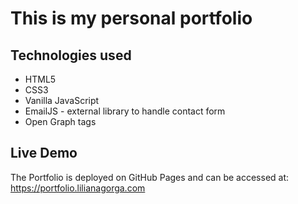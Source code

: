 # This is my personal portfolio 

## Technologies used 
* HTML5
* CSS3
* Vanilla JavaScript
* EmailJS - external library to handle contact form
* Open Graph tags

## Live Demo 
The Portfolio is deployed on GitHub Pages and can be accessed at: https://portfolio.lilianagorga.com
